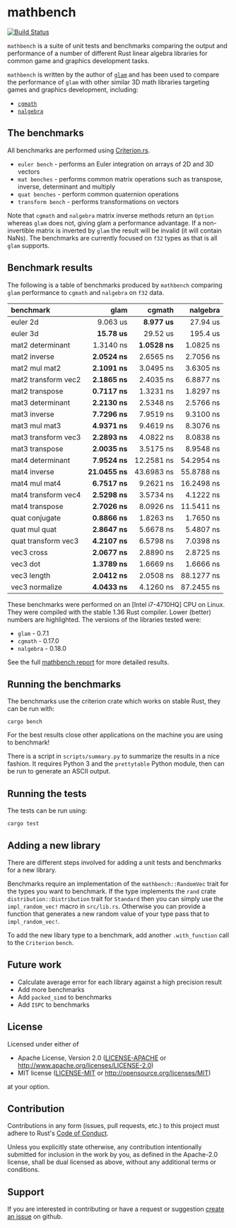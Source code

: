 # mathbench

[![Build Status]][travis-ci]

`mathbench` is a suite of unit tests and benchmarks comparing the output and
performance of a number of different Rust linear algebra libraries for common
game and graphics development tasks.

`mathbench` is written by the author of [`glam`][glam] and has been used to
compare the performance of `glam` with other similar 3D math libraries targeting
games and graphics development, including:

* [`cgmath`][cgmath]
* [`nalgebra`][nalgebra]

## The benchmarks

All benchmarks are performed using [Criterion.rs].

* `euler bench` - performs an Euler integration on arrays of 2D and 3D vectors
* `mat benches` - performs common matrix operations such as transpose, inverse,
  determinant and multiply
* `quat benches` - perform common quaternion operations
* `transform bench` - performs transformations on vectors

Note that `cgmath` and `nalgebra` matrix inverse methods return an `Option`
whereas `glam` does not, giving glam a performance advantage. If a
non-invertible matrix is inverted by `glam` the result will be invalid (it will
contain NaNs). The benchmarks are currently focused on `f32` types as that is
all `glam` supports.

## Benchmark results

The following is a table of benchmarks produced by `mathbench` comparing `glam`
performance to `cgmath` and `nalgebra` on `f32` data.

| benchmark           |         glam   |       cgmath   |     nalgebra   |
|:--------------------|---------------:|---------------:|---------------:|
| euler 2d            |     9.063 us   |   __8.977 us__ |     27.94 us   |
| euler 3d            |   __15.78 us__ |     29.52 us   |     195.4 us   |
| mat2 determinant    |    1.3140 ns   |  __1.0528 ns__ |    1.0825 ns   |
| mat2 inverse        |  __2.0524 ns__ |    2.6565 ns   |    2.7056 ns   |
| mat2 mul mat2       |  __2.1091 ns__ |    3.0495 ns   |    3.6305 ns   |
| mat2 transform vec2 |  __2.1865 ns__ |    2.4035 ns   |    6.8877 ns   |
| mat2 transpose      |  __0.7117 ns__ |    1.3231 ns   |    1.8297 ns   |
| mat3 determinant    |  __2.2130 ns__ |    2.5348 ns   |    2.5766 ns   |
| mat3 inverse        |  __7.7296 ns__ |    7.9519 ns   |    9.3100 ns   |
| mat3 mul mat3       |  __4.9371 ns__ |    9.4619 ns   |    8.3076 ns   |
| mat3 transform vec3 |  __2.2893 ns__ |    4.0822 ns   |    8.0838 ns   |
| mat3 transpose      |  __2.0035 ns__ |    3.5175 ns   |    8.9548 ns   |
| mat4 determinant    |  __7.9524 ns__ |   12.2581 ns   |   54.2954 ns   |
| mat4 inverse        | __21.0455 ns__ |   43.6983 ns   |   55.8788 ns   |
| mat4 mul mat4       |  __6.7517 ns__ |    9.2621 ns   |   16.2498 ns   |
| mat4 transform vec4 |  __2.5298 ns__ |    3.5734 ns   |    4.1222 ns   |
| mat4 transpose      |  __2.7026 ns__ |    8.0926 ns   |   11.5411 ns   |
| quat conjugate      |  __0.8866 ns__ |    1.8263 ns   |    1.7650 ns   |
| quat mul quat       |  __2.8647 ns__ |    5.6678 ns   |    5.4807 ns   |
| quat transform vec3 |  __4.2107 ns__ |    6.5798 ns   |    7.0398 ns   |
| vec3 cross          |  __2.0677 ns__ |    2.8890 ns   |    2.8725 ns   |
| vec3 dot            |  __1.3789 ns__ |    1.6669 ns   |    1.6666 ns   |
| vec3 length         |  __2.0412 ns__ |    2.0508 ns   |   88.1277 ns   |
| vec3 normalize      |  __4.0433 ns__ |    4.1260 ns   |   87.2455 ns   |

These benchmarks were performed on an [Intel i7-4710HQ] CPU on Linux. They were
compiled with the stable 1.36 Rust compiler. Lower (better) numbers are
highlighted. The versions of the libraries tested were:

* `glam` - 0.7.1
* `cgmath` - 0.17.0
* `nalgebra` - 0.18.0

See the full [mathbench report] for more detailed results.

## Running the benchmarks

The benchmarks use the criterion crate which works on stable Rust, they can be
run with:

```
cargo bench
```

For the best results close other applications on the machine you are using to
benchmark!

There is a script in `scripts/summary.py` to summarize the results in a nice
fashion. It requires Python 3 and the `prettytable` Python module, then can
be run to generate an ASCII output.

## Running the tests

The tests can be run using:

```
cargo test
```

## Adding a new library

There are different steps involved for adding a unit tests and benchmarks for a
new library.

Benchmarks require an implementation of the `mathbench::RandomVec` trait for the
types you want to benchmark. If the type implements the `rand` crate
`distribution::Distribution` trait for `Standard` then you can simply use the
`impl_random_vec!` macro in `src/lib.rs`. Otherwise you can provide a function
that generates a new random value of your type pass that to `impl_random_vec!`.

To add the new libary type to a benchmark, add another `.with_function` call to
the `Criterion` `bench`.

## Future work

* Calculate average error for each library against a high precision result
* Add more benchmarks
* Add `packed_simd` to benchmarks
* Add `ISPC` to benchmarks

## License

Licensed under either of

* Apache License, Version 2.0 ([LICENSE-APACHE](LICENSE-APACHE)
  or http://www.apache.org/licenses/LICENSE-2.0)
* MIT license ([LICENSE-MIT](LICENSE-MIT)
  or http://opensource.org/licenses/MIT)

at your option.

## Contribution

Contributions in any form (issues, pull requests, etc.) to this project must
adhere to Rust's [Code of Conduct].

Unless you explicitly state otherwise, any contribution intentionally submitted
for inclusion in the work by you, as defined in the Apache-2.0 license, shall be
dual licensed as above, without any additional terms or conditions.

## Support
If you are interested in contributing or have a request or suggestion
[create an issue] on github.

[Build Status]: https://travis-ci.org/bitshifter/mathbench-rs.svg?branch=master
[travis-ci]: https://travis-ci.org/bitshifter/mathbench-rs
[Criterion.rs]: https://bheisler.github.io/criterion.rs/book/index.html
[glam]: https://github.com/bitshifter/glam-rs
[cgmath]: https://github.com/rustgd/cgmath
[nalgebra]: https://github.com/rustsim/nalgebra
[Criterion.rs]: https://bheisler.github.io/criterion.rs/book/index.html
[Code of Conduct]: https://www.rust-lang.org/en-US/conduct.html
[create an issue]: https://github.com/bitshifter/mathbench-rs/issues
[mathbench report]: https://bitshifter.github.io/mathbench/criterion/report/index.html
